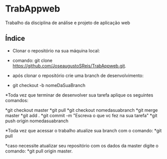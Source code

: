 # TrabAppweb
Trabalho da disciplina de análise e projeto de aplicação web


## Índice
* Clonar o repositório na sua máquina local: 
* comando: git clone https://github.com/JoseaugustoSReis/TrabAppweb.git.

* após clonar o repositório crie uma branch de desenvolvimento:
* git checkout -b nomeDaSuaBranch

*Toda vez que terminar de desenvolver sua tarefa aplique os seguintes comandos:

*git checkout master
*git pull
*git checkout nomedasuabranch
*git merge master
*git add .
*git commit -m "Escreva o que vc fez na sua tarefa"
*git push origin nomedasuabranch

*Toda vez que acessar o trabalho atualize sua branch com o comando:
*git pull

*caso necessite atualizar seu repositório com os dados da master digite o comando:
*git pull origin master.

